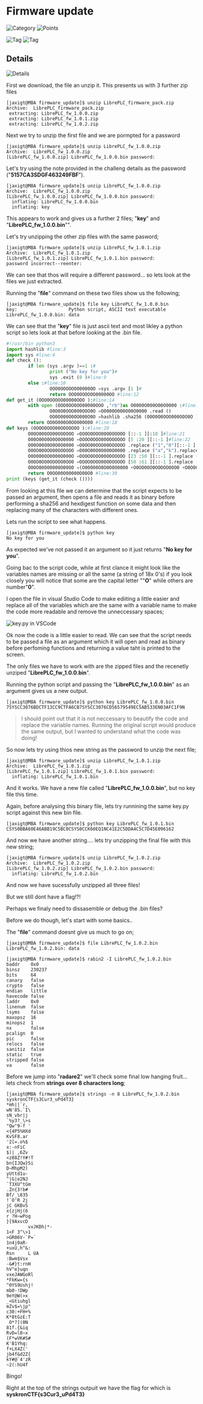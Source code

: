 # Firmware update

![Category](http://img.shields.io/badge/Category-Friday-orange?style=for-the-badge) ![Points](http://img.shields.io/badge/Points-500-brightgreen?style=for-the-badge)

![Tag](https://img.shields.io/badge/Tag-reverse%20engineering-blue?style=plastic) ![Tag](https://img.shields.io/badge/Tag-crypto%-blue?style=plastic)


## Details

![Details](images/firmware_update_details.png)

First we download, the file an unzip it. This  presents us with 3 further zip files

```
[jaxigt@MBA firmware_update]$ unzip LibrePLC_firmware_pack.zip
Archive:  LibrePLC_firmware_pack.zip
 extracting: LibrePLC_fw_1.0.0.zip   
 extracting: LibrePLC_fw_1.0.1.zip   
 extracting: LibrePLC_fw_1.0.2.zip 
 ```

Next we try to unzip the first file and we are pormpted for a password 

```
[jaxigt@MBA firmware_update]$ unzip LibrePLC_fw_1.0.0.zip 
Archive:  LibrePLC_fw_1.0.0.zip
[LibrePLC_fw_1.0.0.zip] LibrePLC_fw_1.0.0.bin password: 
```

Let's try using the note provided in the challeng details as the password ("**5157CA3SDGF463249FBF**").

```
[jaxigt@MBA firmware_update]$ unzip LibrePLC_fw_1.0.0.zip 
Archive:  LibrePLC_fw_1.0.0.zip
[LibrePLC_fw_1.0.0.zip] LibrePLC_fw_1.0.0.bin password: 
  inflating: LibrePLC_fw_1.0.0.bin   
  inflating: key                     
```

This appears to work and gives us a further 2 files; "**key**" and "**LibrePLC_fw_1.0.0.bin**"".

Let's try unzipping the other zip files with the same pasword;

```
[jaxigt@MBA firmware_update]$ unzip LibrePLC_fw_1.0.1.zip 
Archive:  LibrePLC_fw_1.0.1.zip
[LibrePLC_fw_1.0.1.zip] LibrePLC_fw_1.0.1.bin password: 
password incorrect--reenter: 
```

We can see that thos will require a different password... so lets look at the  files we just extracted.

Running the "**file**" command on these two files show us the following;

```
[jaxigt@MBA firmware_update]$ file key LibrePLC_fw_1.0.0.bin 
key:                   Python script, ASCII text executable
LibrePLC_fw_1.0.0.bin: data
```

We can see that the "**key**" file is just ascii text and most likley a python script so lets look at that before looking at the .bin file.

```python
#!/usr/bin python3
import hashlib #line:3
import sys #line:4
def check ():
        if len (sys .argv )==1 :#
                print ("No key for you")#
                sys .exit (0 )#line:9
        else :#line:10
                OOO0OOOOOO00000OO =sys .argv [1 ]#
                return OOO0OOOOOO00000OO #line:12
def get_it (OOO0OOOOO00000OOO ):#line:14
        with open (OOO0OOOOO00000OOO ,"rb")as O0000O000O00O0000 :#line:15
                O0O0O0OOO000OOO0O =O0000O000O00O0000 .read ()
                OO0O000O0OO000O0O =hashlib .sha256 (O0O0O0OOO000OOO0O ).hexdigest ()
        return OO0O000O0OO000O0O #line:18
def keys (OOOOOOOO00OOOOOOO ):#line:20
        O0OO00OOO00OOOOOO =OOOOOOOO00OOOOOOO [::-1 ][:10 ]#line:21
        O00O00O0O0O0O0000 =OOOOOOOO00OOOOOOO [5 :20 ][::-1 ]#line:22
        O00O00O0O0O0O0000 =O0OO00OOO00OOOOOO .replace ("1","0")[::-1 ].replace ("9","sys")#
        O0OO00OOO00OOOOOO =O00O00O0O0O0O0000 .replace ("a","k").replace ("4","q").replace ("b","c").replace ("5","kron")#line:24
        O0O000OO0000O000O =OOOOOOOO00OOOOOOO [23 :50 ][::-1 ].replace ("8","n")
        O0OO0OO0OOOOO0OO0 =OOOOOOOO00OOOOOOO [50 :61 ][::-1 ].replace ("7","ctf")#
        O0OO00O00000O00O0 =(O00O00O0O0O0O0000 +O0OO0OO0OOOOO0OO0 +O0OO00OOO00OOOOOO +O0O000OO0000O000O ).upper ()#
        return O0OO00O00000O00O0 #line:30
print (keys (get_it (check ())))
```

From looking at this file we can determine that the script expects to be passed an argument, then opens a file and reads it as binary before performing a sha256 and hexdigest function on some data and then replacing many of the characters with different ones.

Lets run the script to see what happens.

```
[jaxigt@MBA firmware_update]$ python key
No key for you
```

As expected we've not passed it an argument so it just returns "**No key for you**".

Going bac to the script code, while at first clance it might look like the variables names are missing or all the same (a string of 18x 0's) if you look closely you will notice that some are the capital letter ""**O**" while others are number"**0**".

I open the file in visual Studio Code to make ediiting a little easier and replace all of the variables which are the same with a variable name to make the code more readable and remove the unneccessary spaces;

![key.py in VSCode](images/firmware_update_vscode.png)

Ok now the code is a little easier to read. We can see that the script needs to be passed a file as an argument which it will open and read as binary before perfoming functions and returning a value taht is printed to the screen.

The only files we have to work with are the zipped files and the recenetly unziped "**LibrePLC_fw_1.0.0.bin**".

Running the python script and passing the "**LibrePLC_fw_1.0.0.bin**" as an argument gives us a new output.

```
[jaxigt@MBA firmware_update]$ python key LibrePLC_fw_1.0.0.bin 
7SYSCC3076BDCTF13CC9CTFA6CB7SYSCC3076CD56579549EC5AB533EN03AFC1F9N
```

> I should point out that it is not neccessary to beautify the code and replace the variable names. Running the original script would produce the same output, but I wanted to understand what the code was doing!

So now lets try using thios new string as the password to unzip the next file;

```
[jaxigt@MBA firmware_update]$ unzip LibrePLC_fw_1.0.1.zip 
Archive:  LibrePLC_fw_1.0.1.zip
[LibrePLC_fw_1.0.1.zip] LibrePLC_fw_1.0.1.bin password: 
  inflating: LibrePLC_fw_1.0.1.bin  
```

And it works. We have a new file called "**LibrePLC_fw_1.0.0.bin**", but no key file this time.

Again, before analysing this binary file, lets try runnining the same key.py script against this new bin file.

```
[jaxigt@MBA firmware_update]$ python key LibrePLC_fw_1.0.1.bin 
CSYS0BBA60E46ABB19C5BC0CSYS0CCK60EQ1NC41E2C5DDA4C5C7D45E096162
```

And now we have another string.... lets try unzipping the final file with this new string;

```
[jaxigt@MBA firmware_update]$ unzip LibrePLC_fw_1.0.2.zip 
Archive:  LibrePLC_fw_1.0.2.zip
[LibrePLC_fw_1.0.2.zip] LibrePLC_fw_1.0.2.bin password: 
  inflating: LibrePLC_fw_1.0.2.bin 
```

And now we have sucessfully unzipped all three files!

But we still dont have a flag!?!

Perhaps we finaly need to dissasemble or debug the .bin files?

Before we do though, let's start with some basics..

The "**file**" command doesnt give us much to go on;

```
[jaxigt@MBA firmware_update]$ file LibrePLC_fw_1.0.2.bin 
LibrePLC_fw_1.0.2.bin: data
```

```
[jaxigt@MBA firmware_update]$ rabin2 -I LibrePLC_fw_1.0.2.bin 
baddr    0x0
binsz    230237
bits     64
canary   false
crypto   false
endian   little
havecode false
laddr    0x0
linenum  false
lsyms    false
maxopsz  16
minopsz  1
nx       false
pcalign  0
pic      false
relocs   false
sanitiz  false
static   true
stripped false
va       false
```

Before we jump into "**radare2**" we'll check some final low hanging fruit... lets check from **strings over 8 characters long**;

```
[jaxigt@MBA firmware_update]$ strings -n 8 LibrePLC_fw_1.0.2.bin 
syskronCTF{s3Cur3_uPd4T3}
*mh||`r,
wN'8S.`I\
sN_vbr|j
`%y3?_\>s
"Qw"9-f '
<{4P5%HXd
KvSF8.ar
'2[=.o%$
x:-nFiC 
$)| ,6Zv
<z88Z!Y#!T
bn{IJQw}Si
D~MhpM2)
yUttd1u-
^|G|e2NJ
`T3XU^tGm
.Zn{3!b#
Bf/_\835
!`O'R 2j
jC GKBvS
x{zjHj(6
r ?H~wPog
}[9AxvcD
        vxJKDh|*-
1<F 3^\>1
>GR06V-`P=`
1n4j0aR-
+uxU,h^&:
Rsn     L UA
:Bwm$Vsx
-&#}t:rnH
hV^e}uqn
vxeJAWGoRl
*FkKw={s
^0YS9Ushj!
mb0-!DWp
9eY@W(>x
_<Gtiuhgl
mZv$=\jp"
c30:+FH+%
K*8tGzE:T
 O*?](0N
81f.{&iq
RvD=l0~x
(F*wVK#S#
K'B1Yhq:
f+LX4Z('
jb4f&d2Z{
kY#@`4'zR
~2(:hU4f
```

Bingo!

Right at the top of the strings outpuit we have the flag for which is **syskronCTF{s3Cur3_uPd4T3}**
